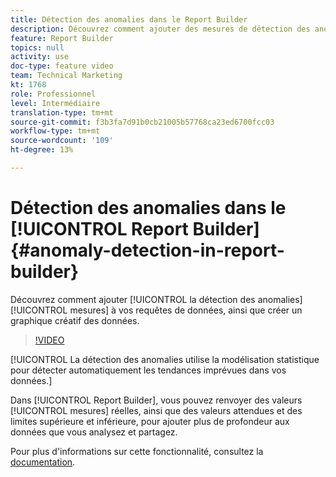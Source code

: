 ```yaml
---
title: Détection des anomalies dans le Report Builder
description: Découvrez comment ajouter des mesures de détection des anomalies à vos requêtes de données, ainsi que créer un graphique créatif des données.
feature: Report Builder
topics: null
activity: use
doc-type: feature video
team: Technical Marketing
kt: 1768
role: Professionnel
level: Intermédiaire
translation-type: tm+mt
source-git-commit: f3b3fa7d91b0cb21005b57768ca23ed6700fcc03
workflow-type: tm+mt
source-wordcount: '109'
ht-degree: 13%

---
```



#  Détection des anomalies dans le  [!UICONTROL Report Builder] {#anomaly-detection-in-report-builder}

Découvrez comment ajouter [!UICONTROL la détection des anomalies] [!UICONTROL mesures] à vos requêtes de données, ainsi que créer un graphique créatif des données.

>[!VIDEO](https://video.tv.adobe.com/v/23543/?quality=12)

[!UICONTROL La détection des anomalies utilise la modélisation statistique pour détecter automatiquement les tendances imprévues dans vos données.]

Dans [!UICONTROL Report Builder], vous pouvez renvoyer des valeurs [!UICONTROL mesures] réelles, ainsi que des valeurs attendues et des limites supérieure et inférieure, pour ajouter plus de profondeur aux données que vous analysez et partagez.

Pour plus d&#39;informations sur cette fonctionnalité, consultez la [documentation](https://marketing.adobe.com/resources/help/en_US/arb/anomaly_detection.html).
